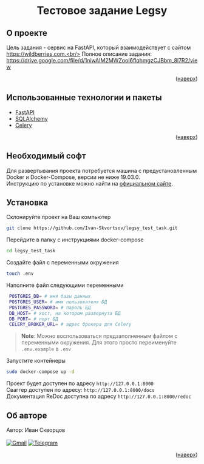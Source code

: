 <div id="top"></div>
<div align="center">
<h1>Тестовое задание Legsy</h1>
</div>

## О проекте
Цель задания - сервис на FastAPI, который взаимодействует с сайтом https://wildberries.com.<br/>
Полное описание задания: https://drive.google.com/file/d/1niwAIM2MWZooI6flqhmgzCJBbm_8l7R2/view

<p align="right">(<a href="#top">наверх</a>)</p>

## Использованные технологии и пакеты
* [FastAPI](https://fastapi.tiangolo.com/)
* [SQLAlchemy](https://www.sqlalchemy.org/)
* [Celery](https://docs.celeryq.dev/en/stable/)

<p align="right">(<a href="#top">наверх</a>)</p>

## Необходимый софт
Для развертывания проекта потребуется машина с предустановленным Docker и Docker-Compose, версии не ниже 19.03.0.<br/>
Инструкцию по установке можно найти на <a href="https://docs.docker.com/">официальном сайте</a>.

## Установка
Склонируйте проект на Ваш компьютер
   ```sh
   git clone https://github.com/Ivan-Skvortsov/legsy_test_task.git
   ```
Перейдите в папку с инструкциями docker-compose
   ```sh
   cd legsy_test_task
   ```
Создайте файл с переменными окружения
   ```sh
   touch .env
   ```
Наполните файл следующими переменными
   ```sh
    POSTGRES_DB= # имя базы данных 
    POSTGRES_USER= # имя пользователя БД
    POSTGRES_PASSWORD= # пароль БД
    DB_HOST= # хост, на котором развернута БД
    DB_PORT= # порт БД
    CELERY_BROKER_URL= # адрес брокера для Celery
   ```
   > **Note**:
   > Можно воспользоваться предзаполненным файлом с переменными окружения. Для этого просто переименуйте `.env.example` в `.env`
    
Запустите контейнеры
   ```sh
   sudo docker-compose up -d
   ```
Проект будет доступен по адресу `http://127.0.0.1:8000`<br/>
Сваггер доступен по адресу: `http://127.0.0.1:8000/docs`<br/>
Документация ReDoc доступна по адресу `http://127.0.0.1:8000/redoc`


## Об авторе
Автор: Иван Скворцов<br/><br />
[![Gmail](https://img.shields.io/badge/Gmail-D14836?style=for-the-badge&logo=gmail&logoColor=white)](mailto:pprofcheg@gmail.com)
[![Telegram](https://img.shields.io/badge/Telegram-2CA5E0?style=for-the-badge&logo=telegram&logoColor=white)](https://t.me/Profcheg)
<p align="right">(<a href="#top">наверх</a>)</p>
